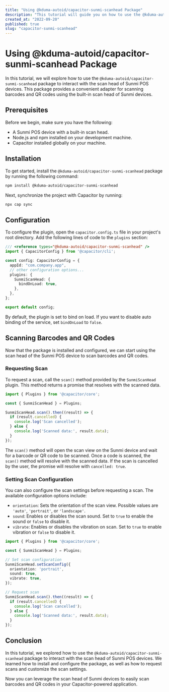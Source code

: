 ```yaml
---
title: "Using @kduma-autoid/capacitor-sunmi-scanhead Package"
description: "This tutorial will guide you on how to use the @kduma-autoid/capacitor-sunmi-scanhead package to interact with the scan head of Sunmi POS devices."
created_at: "2022-09-20"
published: true
slug: "capacitor-sunmi-scanhead"
---
```


# Using @kduma-autoid/capacitor-sunmi-scanhead Package

In this tutorial, we will explore how to use the `@kduma-autoid/capacitor-sunmi-scanhead` package to interact with the scan head of Sunmi POS devices. This package provides a convenient adapter for scanning barcodes and QR codes using the built-in scan head of Sunmi devices.

## Prerequisites

Before we begin, make sure you have the following:

- A Sunmi POS device with a built-in scan head.
- Node.js and npm installed on your development machine.
- Capacitor installed globally on your machine.

## Installation

To get started, install the `@kduma-autoid/capacitor-sunmi-scanhead` package by running the following command:

```bash
npm install @kduma-autoid/capacitor-sunmi-scanhead
```

Next, synchronize the project with Capacitor by running:

```bash
npx cap sync
```

## Configuration

To configure the plugin, open the `capacitor.config.ts` file in your project's root directory. Add the following lines of code to the `plugins` section:

```typescript
/// <reference types="@kduma-autoid/capacitor-sunmi-scanhead" />
import { CapacitorConfig } from '@capacitor/cli';

const config: CapacitorConfig = {
  appId: "com.company.app",
  // other configuration options...
  plugins: {
    SunmiScanHead: {
      bindOnLoad: true,
    },
  },
};

export default config;
```

By default, the plugin is set to bind on load. If you want to disable auto binding of the service, set `bindOnLoad` to `false`.

## Scanning Barcodes and QR Codes

Now that the package is installed and configured, we can start using the scan head of the Sunmi POS device to scan barcodes and QR codes.

### Requesting Scan

To request a scan, call the `scan()` method provided by the `SunmiScanHead` plugin. This method returns a promise that resolves with the scanned data.

```typescript
import { Plugins } from '@capacitor/core';

const { SunmiScanHead } = Plugins;

SunmiScanHead.scan().then((result) => {
  if (result.cancelled) {
    console.log('Scan cancelled');
  } else {
    console.log('Scanned data:', result.data);
  }
});
```

The `scan()` method will open the scan view on the Sunmi device and wait for a barcode or QR code to be scanned. Once a code is scanned, the `scan()` method will resolve with the scanned data. If the scan is cancelled by the user, the promise will resolve with `cancelled: true`.

### Setting Scan Configuration

You can also configure the scan settings before requesting a scan. The available configuration options include:

- `orientation`: Sets the orientation of the scan view. Possible values are `'auto'`, `'portrait'`, or `'landscape'`.
- `sound`: Enables or disables the scan sound. Set to `true` to enable the sound or `false` to disable it.
- `vibrate`: Enables or disables the vibration on scan. Set to `true` to enable vibration or `false` to disable it.

```typescript
import { Plugins } from '@capacitor/core';

const { SunmiScanHead } = Plugins;

// Set scan configuration
SunmiScanHead.setScanConfig({
  orientation: 'portrait',
  sound: true,
  vibrate: true,
});

// Request scan
SunmiScanHead.scan().then((result) => {
  if (result.cancelled) {
    console.log('Scan cancelled');
  } else {
    console.log('Scanned data:', result.data);
  }
});
```

## Conclusion

In this tutorial, we explored how to use the `@kduma-autoid/capacitor-sunmi-scanhead` package to interact with the scan head of Sunmi POS devices. We learned how to install and configure the package, as well as how to request scans and customize the scan settings.

Now you can leverage the scan head of Sunmi devices to easily scan barcodes and QR codes in your Capacitor-powered application.